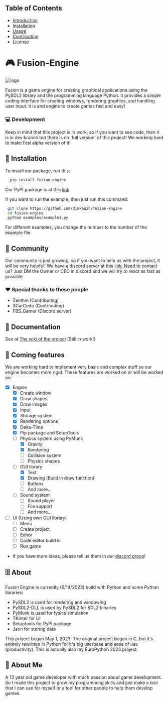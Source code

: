 ## Table of Contents
- [Introduction](#Fusion-Engine)
- [Installation](#Installation)
- [Usage]([Docs](wiki.md))
- [Contributing](#contributing)
- [License](#license)


# 🎮 Fusion-Engine

![logo](https://user-images.githubusercontent.com/106883655/233103547-5693b2a3-22b9-4b68-ac2a-7220f16d48df.png)

Fusion is a game engine for creating graphical applications using the PySDL2 library and the programming language Python. It provides a simple coding interface for creating windows,
rendering graphics, and handling user input. It is and engine to create
games fast and easy!

### 💻 Development

Keep in mind that this project is in work, so if you want to see code,
then it is in dev branch but there is no 'full version' of this project!
We working hard to make first alpha version of it!

## 💾 Installation

To install our package, run this:

```bash
  pip install fusion-engine
```

Our PyPI package is at this [link](<https://pypi.org/project/fusion-engine/>)

If you want to run the example, then just run this command:

```bash
 git clone https://github.com/dimkauzh/fusion-engine
 cd fusion-engine
 python examples/example1.py
```

For different examples, you change the number to the number of the example file

## 👥 Community

Our community is just growing, so if you want to help us with the project,
it will be very helpful!
We have a discord server at this [link](https://discord.gg/Smg3CK4ZMc).
Need to contact us? Just DM the Owner or CEO in discord and we will try to react as fast as possible

### ❤️ Special thanks to these people

- Zenthm (Contributing)
- XCarCedo (Contributing)
- FBS_Gamer (Discord server)

## 📃 Documentation

See at [The wiki of the project](https://github.com/dimkauzh/fusion-engine/wiki) (Still in work!)

## 📯 Coming features

We are working hard to implement very basic and complex stuff so our engine becomes more rigid. These features are worked on or will be worked on:

- [x] Engine
  - [x] Create window
  - [x] Draw shapes
  - [x] Draw images
  - [x] Input
  - [x] Storage system
  - [x] Rendering options
  - [x] Delta-Time
  - [x] Pip package and SetupTools
  - [ ] Physics system using PyMunk
    - [x] Gravity
    - [x] Rendering
    - [ ] Collision system
    - [ ] Physics shapes
  - [ ] GUI library
    - [x] Text
    - [x] Drawing (Build in draw function)
    - [ ] Buttons
    - [ ] And more...
  - [ ] Sound system
    - [ ] Sound player
    - [ ] File support
    - [ ] And more...
- [ ] UI (Using own GUI library)
  - [ ] Menu
  - [ ] Create project
  - [ ] Editor
  - [ ] Code editor build in
  - [ ] Run game

- If you have more ideas, please tell us them in our [discord group](https://discord.gg/Smg3CK4ZMc)!

## 🗄️ About

Fusion Engine is currently (6/14/2023) build with Python and some Python libraries:

- PySDL2 is used for rendering and windowing
- PySDL2-DLL is used by PySDL2 for SDL2 binaries
- PyMunk is used for fysics simulation
- TKinter for UI
- Setuptools for PyPi package
- Json for storing data

This project began May 1, 2023. The original project began in C, but it's entirely rewritten in Python for it's big userbase and ease of use (productivity). This is actually also my EuroPython 2023 project.

## 🚀 About Me

A 13 year old game developer with much passion about game development. So I made this project to grow my programming skills and just make a tool that I can use for myself or a tool for other people to help them develop games.
